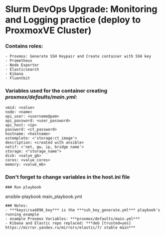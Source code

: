 # Slurm DevOps Upgrade: Monitoring and Logging practice (deploy to ProxmoxVE Cluster)
### Contains roles:
```
- Proxmox: Generate SSH Keypair and Create container with SSH key
- Prometheus
- Node Exporter
- Elasticsearch
- Kibana
- Fluentbit
```
### Variables used for the container creating ***proxmox/defaults/main.yml***:
```
vmid: <value>
node: <name>
api_user: <username@pam>
api_password: <user_password>
api_host: <ip>
password: <ct_password>
hostname: <hostname>
ostemplate: <'storage:ct_image'>
description: <created with ansible>
netif: <'net, gw, ip, bridge name'>
storage: <"storage_name">
disk: <value_gb>
cores: <value_cores>
memory: <value_mb>
```
### Don't forget to change variables in the host.ini file
```
### Run playbook
```
ansible-playbook main_playbook.yml
```
### Notes:
- ***keys\rsa4096_key*** is the ***ssh_key_generate.yml*** playbook's running example
- example Proxmox Variables: ***proxmox/defaults/main.yml***
- Kibana and Elastic repo replaced: ***deb [trusted=yes] https://mirror.yandex.ru/mirrors/elastic/7/ stable main***
```
